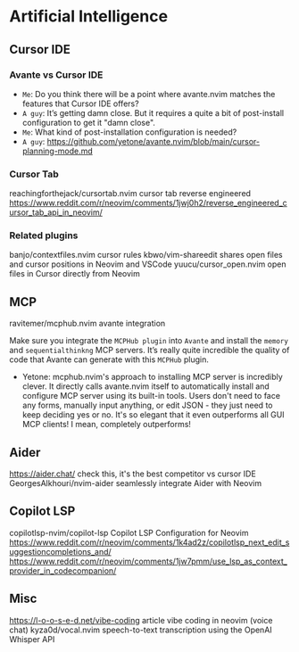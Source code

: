 # Artificial Intelligence

## Cursor IDE

### Avante vs Cursor IDE

- `Me`: Do you think there will be a point where avante.nvim matches the
        features that Cursor IDE offers?
- `A guy`: It’s getting damn close. But it requires a quite a bit of
           post-install configuration to get it "damn close".
- `Me`: What kind of post-installation configuration is needed?
- `A guy`:
<https://github.com/yetone/avante.nvim/blob/main/cursor-planning-mode.md>

### Cursor Tab

reachingforthejack/cursortab.nvim                       cursor tab reverse engineered
<https://www.reddit.com/r/neovim/comments/1jwj0h2/reverse_engineered_cursor_tab_api_in_neovim/>

### Related plugins

banjo/contextfiles.nvim                                                  cursor rules
kbwo/vim-shareedit        shares open files and cursor positions in Neovim and VSCode
yuucu/cursor_open.nvim                      open files in Cursor directly from Neovim

## MCP

ravitemer/mcphub.nvim                                              avante integration

Make sure you integrate the `MCPHub plugin` into `Avante` and install the
`memory` and `sequentialthinkng` MCP servers. It’s really quite incredible
the quality of code that Avante can generate with this `MCPHub` plugin.

- Yetone:
mcphub.nvim's approach to installing MCP server is incredibly clever. It
directly calls avante.nvim itself to automatically install and configure MCP
server using its built-in tools. Users don't need to face any forms, manually
input anything, or edit JSON - they just need to keep deciding yes or no. It's
so elegant that it even outperforms all GUI MCP clients! I mean, completely
outperforms!

## Aider

<https://aider.chat/>              check this, it's the best competitor vs cursor IDE
GeorgesAlkhouri/nvim-aider                     seamlessly integrate Aider with Neovim

## Copilot LSP

copilotlsp-nvim/copilot-lsp                      Copilot LSP Configuration for Neovim
<https://www.reddit.com/r/neovim/comments/1k4ad2z/copilotlsp_next_edit_suggestioncompletions_and/>
<https://www.reddit.com/r/neovim/comments/1jw7pmm/use_lsp_as_context_provider_in_codecompanion/>

## Misc

<https://l-o-o-s-e-d.net/vibe-coding>      article vibe coding in neovim (voice chat)
kyza0d/vocal.nvim           speech-to-text transcription using the OpenAI Whisper API

